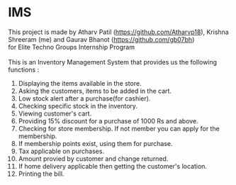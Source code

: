 # IMS 
This project is made by Atharv Patil (https://github.com/Atharvp18), Krishna Shreeram (me) and Gaurav Bhanot (https://github.com/gb07bh)<br> for Elite Techno Groups Internship Program<Br><br>
This is an Inventory Management System that provides us the following functions : <br>
1. Displaying the items available in the store.<br>
2. Asking the customers, items to be added in the cart. <br>
3. Low stock alert after a purchase(for cashier).<br>
4. Checking specific stock in the inventory.<br>
5. Viewing customer's cart.<br>
6. Providing 15% discount for a purchase of 1000 Rs and above.<br>
7. Checking for store membership. If not member you can apply for the membership.<br>
8. If membership points exist, using them for purchase.<br>
9. Tax applicable on purchases. <br>
10. Amount provied by customer and change returned.<br>
11. If home delivery applicable then getting the customer's location.<br>
12. Printing the bill.<br>
